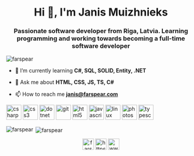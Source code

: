 <h1 align="center">Hi 👋, I'm Janis Muizhnieks</h1>
<h3 align="center">Passionate software developer from Riga, Latvia. Learning programming and working towards becoming a full-time software developer</h3>

<p align="left"> <img src="https://komarev.com/ghpvc/?username=farspear" alt="farspear" /> </p>

- 🌱 I’m currently learning **C#, SQL, SOLID, Entity, .NET**

- 💬 Ask me about **HTML, CSS, JS, TS, C#**

- 📫 How to reach me **janis@farspear.com**

<p align="left"><img src="https://devicons.github.io/devicon/devicon.git/icons/csharp/csharp-original.svg" alt="csharp" width="40" height="40"/> <img src="https://devicons.github.io/devicon/devicon.git/icons/css3/css3-original-wordmark.svg" alt="css3" width="40" height="40"/> <img src="https://devicons.github.io/devicon/devicon.git/icons/dot-net/dot-net-original-wordmark.svg" alt="dotnet" width="40" height="40"/> <img src="https://www.vectorlogo.zone/logos/git-scm/git-scm-icon.svg" alt="git" width="40" height="40"/> <img src="https://devicons.github.io/devicon/devicon.git/icons/html5/html5-original-wordmark.svg" alt="html5" width="40" height="40"/> <img src="https://devicons.github.io/devicon/devicon.git/icons/javascript/javascript-original.svg" alt="javascript" width="40" height="40"/> <img src="https://devicons.github.io/devicon/devicon.git/icons/linux/linux-original.svg" alt="linux" width="40" height="40"/> <img src="https://devicons.github.io/devicon/devicon.git/icons/photoshop/photoshop-plain.svg" alt="photoshop" width="40" height="40"/> <img src="https://devicons.github.io/devicon/devicon.git/icons/typescript/typescript-original.svg" alt="typescript" width="40" height="40"/></p><p><img align="left" src="https://github-readme-stats.vercel.app/api/top-langs/?username=farspear&layout=compact&hide=html" alt="farspear" /></p>

<p>&nbsp;<img align="center" src="https://github-readme-stats.vercel.app/api?username=farspear&show_icons=true" alt="farspear" /></p>

<p align="center">
<a href="https://dev.to/farspear" target="blank"><img align="center" src="https://cdn.jsdelivr.net/npm/simple-icons@3.0.1/icons/dev-dot-to.svg" alt="farspear" height="30" width="30" /></a>
<a href="https://twitter.com/https://twitter.com/jmuizhnieks" target="blank"><img align="center" src="https://cdn.jsdelivr.net/npm/simple-icons@3.0.1/icons/twitter.svg" alt="https://twitter.com/jmuizhnieks" height="30" width="30" /></a>
<a href="https://linkedin.com/in/www.linkedin.com/in/jmuizhnieks" target="blank"><img align="center" src="https://cdn.jsdelivr.net/npm/simple-icons@3.0.1/icons/linkedin.svg" alt="www.linkedin.com/in/jmuizhnieks" height="30" width="30" /></a>
</p>
